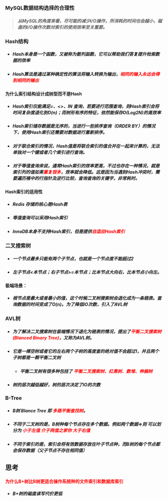 ### MySQL数据结构选择的合理性



> ##### 从MySQL的角度来看，尽可能的减少I/O操作，所消耗的时间也会越小，磁盘的I/O操作次数对索引的使用效率至关重要。







### Hash结构

- ##### Hash本身是一个函数，又被称为散列函数，它可以帮助我们答复提升检索数据的效率

- ##### Hash算法是通过某种确定性的算法将输入转换为输出，<font color='red'>相同的输入永远会得到相同的输出</font>

##### 

#### 为什么索引结构设计成树型而不是Hash

- ##### Hash索引仅能满足=、<>、IN 查询，若要进行范围查询，则Hash索引会将时间复杂度退化到O(n)；而树形有序的特征，依然能保存O(Log2N)的高效率

- ##### Hash索引储存数据是无序的，当进行一些排序查询（ORDER BY）的情况下，使用Hash索引还需要对数据进行重新排序。

- ##### 对于联合索引的情况，Hash值是将联合索引的值合并在一起来计算的，无法单独对一个键或者几个索引进行查询。

- ##### 对于等值查询来说，通常Hash索引的效率更高，不过也存在一种情况，就是索引列的值如果<font color='red'>重复很多</font>，效率就会降低。这是因为当遇到Hash冲突时，需要遍历桶中的行指针及逆行比较，查询查询的关键字，非常耗时。



#### Hash索引的适用性

- ##### Redis 存储的核心是Hash表

- ##### 等值查询可以采用Hash索引

- ##### InnoDB本身不支持Hash索引，但是提供<font color='red'>自适应Hash索引</font> 







### 二叉搜索树

- ##### 一个节点最多只能有两个子节点，也就是一个节点度不能超过2

- ##### 左子节点<本节点；右子节点>=本节点；比本节点大向右，比本节点小向左。



#### 极端场景：

- ##### 根节点是最大或者最小的值，这个时候二叉树搜索树会退化成为一条链表。查询数据的时间变成了O(n)。为了降低IO次数，引入了AVL树





### AVL树

- ##### 为了解决二叉搜索树在极端情况下退化为链表的情况，提出了<font color='red'>平衡二叉搜索树(Blanced Binary Tree)</font>，又称为AVL树。

- ##### 它是一棵空树或者它的左右两个子树的高度查的绝对值不会超过1，并且两个子树都是一颗平衡二叉树

  - ##### 平衡二叉树有很多种包括了 <font color='red'>平衡二叉搜索树、红黑树、数堆、伸展树</font>

- ##### 树的层次越低越好，树的层次决定了IO的次数





### B-Tree

- ##### B树 Blance Tree 即 <font color='red'>多路平衡查找树</font>。

- ##### 不同于二叉树的是，B树种每个节点存在多个数据。例如两个数据=>则 可以划分为 <font color='red'>小于左值 介于两值之家你 大于右值 </font>

- ##### 不同于索引的是，索引会将有效数据存放在叶子节点种，而B树的每个节点都会保存数据（父子节点不存在相同值）







## 思考



#### <font color='red'>为什么B+树比B树更适合操作系统种的文件索引和数据库索引</font>

- ##### B+树的磁盘读写代价更低

  


